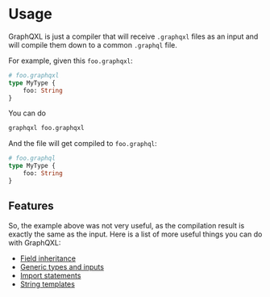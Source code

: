 # Usage

GraphQXL is just a compiler that will receive `.graphqxl` files as an input and will
compile them down to a common `.graphql` file.

For example, given this `foo.graphqxl`:
```graphql
# foo.graphqxl
type MyType {
    foo: String
}
```
You can do
```sh
graphqxl foo.graphqxl
```
And the file will get compiled to `foo.graphql`:
```graphql
# foo.graphql
type MyType {
    foo: String
}
```

## Features

So, the example above was not very useful, as the compilation result is exactly the same
as the input. Here is a list of more useful things you can do with GraphQXL:

- [Field inheritance](./features/inheritance.md)
- [Generic types and inputs](./features/generics.md)
- [Import statements](./features/imports.md)
- [String templates](./features/templates.md)
